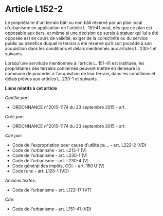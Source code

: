 # Article L152-2

Le propriétaire d'un terrain bâti ou non bâti réservé par un plan local d'urbanisme en application de l'article L. 151-41
peut, dès que ce plan est opposable aux tiers, et même si une décision de sursis à statuer qui lui a été opposée est en cours
de validité, exiger de la collectivité ou du service public au bénéfice duquel le terrain a été réservé qu'il soit procédé à
son acquisition dans les conditions et délais mentionnés aux articles L. 230-1 et suivants. 

Lorsqu'une servitude mentionnée à l'article L. 151-41 est instituée, les propriétaires des terrains concernés peuvent mettre
en demeure la commune de procéder à l'acquisition de leur terrain, dans les conditions et délais prévus aux articles L. 230-1
et suivants.

**Liens relatifs à cet article**

_Codifié par_:

  - ORDONNANCE n°2015-1174 du 23 septembre 2015 - art.

_Créé par_:

  - ORDONNANCE n°2015-1174 du 23 septembre 2015 - art.

_Cité par_:

  - Code de l'expropriation pour cause d'utilité pu... - art. L222-2 (VD)
  - Code de l'urbanisme - art. L213-1 (V)
  - Code de l'urbanisme - art. L230-1 (V)
  - Code de l'urbanisme - art. L230-4 (V)
  - Code général des impôts, CGI. - art. 150 U (V)
  - Code rural - art. L126-1 (VD)

_Anciens textes_:

  - Code de l'urbanisme - art. L123-17 (VT)

_Cite_:

  - Code de l'urbanisme - art. L151-41 (VD)
